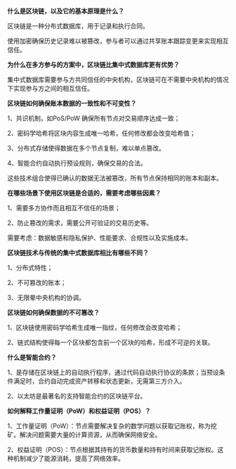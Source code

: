 **什么是区块链，以及它的基本原理是什么？**

区块链是一种分布式数据库，用于记录和执行合同。

使用加密确保历史记录难以被篡改，参与者可以通过共享账本跟踪变更来实现相互信任。

**为什么在多方参与的方案中，区块链比集中式数据库更有优势？**

集中式数据库需要参与方共同信任的中央机构，区块链可在不需要中央机构的情况下实现参与方之间的相互信任。

**区块链如何确保账本数据的一致性和不可变性？**

1、共识机制，如PoS/PoW 确保所有节点对交易顺序达成一致；

2、密码学哈希将区块内容生成唯一哈希，任何修改都会改变哈希值；

3、分布式存储使得数据在多个节点复制，难以单点篡改。

4、智能合约自动执行预设规则，确保交易的合法。

这些技术组合使得已确认的数据无法被篡改，所有节点保持相同的账本和副本。

**在哪些场景下使用区块链是合适的，需要考虑哪些因素？**

1、需要多方协作而且相互不信任的场景；

2、防止篡改的需求，需要公开可验证的交易历史等。

需要考虑：数据敏感和隐私保护、性能要求、合规性以及实施成本。

**区块链技术与传统的集中式数据库相比有哪些不同？**

1、分布式特性；

2、不可篡改的账本；

3、无限晕中央机构的协调。

**区块链如何确保数据的不可篡改？**

1、区块链使用密码学哈希生成唯一指纹，任何修改会改变哈希；

2、链式结构使得每一个区块都包含前一个区块的哈希，形成不可逆的关联。

**什么是智能合约？**

1、是存储在区块链上的自动执行程序，通过代码自动执行协议的条款；当预设条件满足时，合约自动完成资产转移和状态更新，无需第三方介入。

2、以太坊是最著名的支持智能合约的区块链平台。

**如何解释工作量证明（PoW）和权益证明（POS）？**

1、工作量证明（PoW）：节点需要解决复杂的数学问题以获取记账权，称为挖矿。解决问题需要大量的计算资源，从而确保网络安全。

2、权益证明（POS）：节点根据其持有的货币数量和持有时间来获取记账权。这种机制减少了能源消耗，提高了网络效率。
